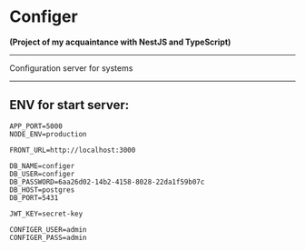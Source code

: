 # Configer

**(Project of my acquaintance with NestJS and TypeScript)**

---

Configuration server for systems

---

ENV for start server:
--

```
APP_PORT=5000
NODE_ENV=production

FRONT_URL=http://localhost:3000

DB_NAME=configer
DB_USER=configer
DB_PASSWORD=6aa26d02-14b2-4158-8028-22da1f59b07c
DB_HOST=postgres
DB_PORT=5431

JWT_KEY=secret-key

CONFIGER_USER=admin
CONFIGER_PASS=admin
```
